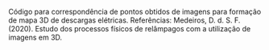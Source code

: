 Código para correspondência de pontos obtidos de imagens para formação de mapa 3D de descargas elétricas.
Referências:
Medeiros, D. d. S. F. (2020). Estudo dos processos físicos de relâmpagos com a utilização de imagens em 3D.

